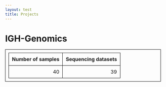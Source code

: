 ```yaml
---
layout: test
title: Projects
---
```


<style>
      table,
      th,
      td {
        padding: 10px;
        border: 1px solid black;
        border-collapse: collapse;
      }
</style>
   
<h1>IGH-Genomics</h1>
<table>
<thead>
<tr><th style="text-align: right;">  Number of
samples</th><th style="text-align: right;">  Sequencing
datasets</th></tr>
</thead>
<tbody>
<tr><td style="text-align: right;">                 40</td><td style="text-align: right;">                   39</td></tr>
</tbody>
</table>
